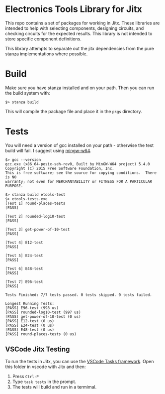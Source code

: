 # Electronics Tools Library for Jitx

This repo contains a set of packages for working in Jitx. These libraries
are intended to help with selecting components, designing circuits,
and checking circuits for the expected results. This library is not
intended to store specific component definitions.

This library attempts to separate out the jitx dependencies from the
pure stanza implementations where possible.

# Build

Make sure you have stanza installed and on your path. Then you can run
the build system with:

```shell
$> stanza build
```

This will compile the package file and place it in the `pkgs` directory. 

# Tests

You will need a version of gcc installed on your path - otherwise the test 
build will fail. I suggest using [mingw-w64](https://www.mingw-w64.org/). 

```shell
$> gcc --version
gcc.exe (x86_64-posix-seh-rev0, Built by MinGW-W64 project) 5.4.0
Copyright (C) 2015 Free Software Foundation, Inc.
This is free software; see the source for copying conditions.  There is NO
warranty; not even for MERCHANTABILITY or FITNESS FOR A PARTICULAR PURPOSE.

$> stanza build etools-test
$> etools-tests.exe
[Test 1] round-places-tests
[PASS]

[Test 2] rounded-log10-test
[PASS]

[Test 3] get-power-of-10-test
[PASS]

[Test 4] E12-test
[PASS]

[Test 5] E24-test
[PASS]

[Test 6] E48-test
[PASS]

[Test 7] E96-test
[PASS]

Tests Finished: 7/7 tests passed. 0 tests skipped. 0 tests failed.

Longest Running Tests:
[PASS] E96-test (998 us)
[PASS] rounded-log10-test (997 us)
[PASS] get-power-of-10-test (0 us)
[PASS] E12-test (0 us)
[PASS] E24-test (0 us)
[PASS] E48-test (0 us)
[PASS] round-places-tests (0 us)
```

## VSCode Jitx Testing 

To run the tests in Jitx, you can use the [VSCode Tasks framework](https://code.visualstudio.com/docs/editor/tasks). Open this folder in vscode with Jitx and then: 

1.  Press `Ctrl-P`
2.  Type `task tests` in the prompt.
3.  The tests will build and run in a termimal.

